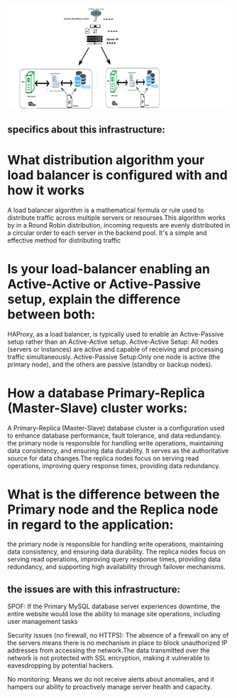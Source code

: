 ![](1-distributed_web_infrastructure.png)
## specifics about this infrastructure:

# What distribution algorithm your load balancer is configured with and how it works 
A load balancer algorithm is a mathematical formula or rule used to distribute traffic across multiple servers or resourses.This algorithm works by in a Round Robin distribution, incoming requests are evenly distributed in a circular order to each server in the backend pool. It's a simple and effective method for distributing traffic

# Is your load-balancer enabling an Active-Active or Active-Passive setup, explain the difference between both:
HAProxy, as a load balancer, is typically used to enable an Active-Passive setup rather than an Active-Active setup.
Active-Active Setup: All nodes (servers or instances) are active and capable of receiving and processing traffic simultaneously.
Active-Passive Setup:Only one node is active (the primary node), and the others are passive (standby or backup nodes).

# How a database Primary-Replica (Master-Slave) cluster works:
A Primary-Replica (Master-Slave) database cluster is a configuration used to enhance database performance, fault tolerance, and data redundancy. 
 the primary node is responsible for handling write operations, maintaining data consistency, and ensuring data durability. It serves as the authoritative source for data changes.The replica nodes focus on serving read operations, improving query response times, providing data redundancy.

# What is the difference between the Primary node and the Replica node in regard to the application:
 the primary node is responsible for handling write operations, maintaining data consistency, and ensuring data durability.
 The replica nodes focus on serving read operations, improving query response times, providing data redundancy, and supporting high availability through failover mechanisms.

## the issues are with this infrastructure:
 
SPOF:
If the Primary MySQL database server experiences downtime, the entire website would lose the ability to manage site operations, including user management tasks

Security issues (no firewall, no HTTPS):
The absence of a firewall on any of the servers means there is no mechanism in place to block unauthorized IP addresses from accessing the network.The data transmitted over the network is not protected with SSL encryption, making it vulnerable to eavesdropping by potential hackers.

No monitoring:
Means we do not receive alerts about anomalies, and it hampers our ability to proactively manage server health and capacity.